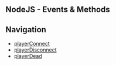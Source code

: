 ## NodeJS - Events & Methods

## Navigation

* [playerConnect](docs/ServerAPI/nodejs/events/playerConnect.md)
* [playerDisconnect](docs/ServerAPI/nodejs/events/playerDisconnect.md)
* [playerDead](docs/ServerAPI/nodejs/events/playerDead.md)

